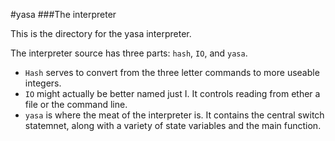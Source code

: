 #yasa
###The interpreter

This is the directory for the yasa interpreter.

The interpreter source has three parts: `hash`, `IO`, and `yasa`.

* `Hash` serves to convert from the three letter commands to more useable integers.
* `IO` might actually be better named just I. It controls reading from ether a file or the command line.
* `yasa` is where the meat of the interpreter is. It contains the central switch statemnet, along with a variety of state variables and the  main function.
